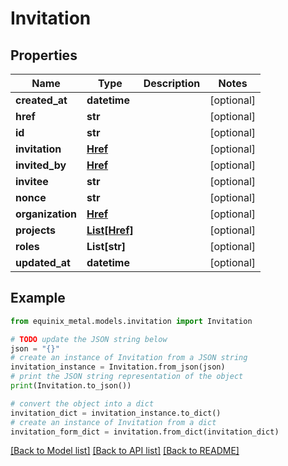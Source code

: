 # Invitation


## Properties

Name | Type | Description | Notes
------------ | ------------- | ------------- | -------------
**created_at** | **datetime** |  | [optional] 
**href** | **str** |  | [optional] 
**id** | **str** |  | [optional] 
**invitation** | [**Href**](Href.md) |  | [optional] 
**invited_by** | [**Href**](Href.md) |  | [optional] 
**invitee** | **str** |  | [optional] 
**nonce** | **str** |  | [optional] 
**organization** | [**Href**](Href.md) |  | [optional] 
**projects** | [**List[Href]**](Href.md) |  | [optional] 
**roles** | **List[str]** |  | [optional] 
**updated_at** | **datetime** |  | [optional] 

## Example

```python
from equinix_metal.models.invitation import Invitation

# TODO update the JSON string below
json = "{}"
# create an instance of Invitation from a JSON string
invitation_instance = Invitation.from_json(json)
# print the JSON string representation of the object
print(Invitation.to_json())

# convert the object into a dict
invitation_dict = invitation_instance.to_dict()
# create an instance of Invitation from a dict
invitation_form_dict = invitation.from_dict(invitation_dict)
```
[[Back to Model list]](../README.md#documentation-for-models) [[Back to API list]](../README.md#documentation-for-api-endpoints) [[Back to README]](../README.md)


